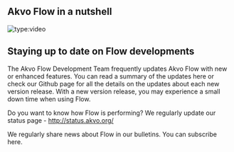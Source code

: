 ## Akvo Flow in a nutshell

![type:video](https://www.youtube.com/embed/rCL0IAbchd8)


## Staying up to date on Flow developments
The Akvo Flow Development Team frequently updates Akvo Flow with new or enhanced features. You can read a summary of the updates here or check our Github page for all the details on the updates about each new version release. With a new version release, you may experience a small down time when using Flow. 

Do you want to know how Flow is performing? We regularly update our status page - http://status.akvo.org/

We regularly share news about Flow in our bulletins. You can subscribe here. 
